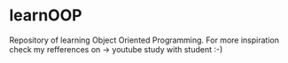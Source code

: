 # learnOOP
Repository of learning Object Oriented Programming. For more inspiration check my refferences on -> youtube study with student :-)
